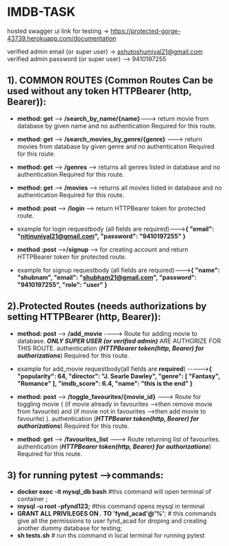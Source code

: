 # IMDB-TASK

hosted swagger ui link for testing -> https://protected-gorge-43739.herokuapp.com/documentation

verified admin email (or super user) -> ashutoshumiyal21@gmail.com
verified admin password (or super user) --> 9410197255


## 1). COMMON ROUTES (Common Routes Can be used without any token HTTPBearer (http, Bearer)):

* **method: get** --> **/search_by_name/{name}**---> return movie from database by given name and no authentication Required for this route.
    
* **method:  get** --> **/search_movies_by_genre/{genre}** ---> return movies from database by given genre and no authentication Required for this route.
    
* **method:  get** --> **/genres** --> returns all genres listed in database and no authentication Required for this route.
    
* **method: get** --> **/movies** --> returns all movies listed in database and no authentication Required for this route.
    
* **method: post** --> **/login** --> return HTTPBearer token for protected route. 
* example for login requestbody (all fields are required)--->**{
                                                     "email": "nitinuniyal21@gmail.com",
                                                      "password": "9410197255"
                                                      }**
                                                      
* **method :post** -->**/signup** --> for creating account and return  HTTPBearer token for protected route.
* example for signup requestbody (all fields are required)--->**{
                                                    "name": "shubnam",
                                                   "email": "shubham21@gmail.com",
                                                    "password": "9410197255",
                                                    "role": "user"
                                                      }**
                   
    

## 2).Protected Routes (needs authorizations by setting HTTPBearer (http, Bearer)):

* **method: post** --> **/add_movie** ----> Route for adding movie to database. ***ONLY SUPER USER (or verified admin)*** ARE AUTHORIZE FOR THIS ROUTE. authentication (***HTTPBearer token(http, Bearer) for authorizations***) Required for this route.
* example for add_movie requestbody(all fields are **required**)  ----->**{
                                                           "popularity": 64,
                                                           "director": "J. Searle Dawley",
                                                             "genre": [
                                                                         "Fantasy",
                                                                          "Romance"
                                                                       ],
                                                          "imdb_score": 6.4,
                                                          "name": "this is the end"
                                                            }**
                                    
    
* **method: post** --> **/toggle_favourites/{movie_id}** ---> Route for toggling movie ( (if movie already in favourites -->then remove movie from favourite) and (if movie not in favourites -->then add movie to favourite) ). authentication (***HTTPBearer token(http, Bearer) for authorizations***) Required for this route.
     
* **method: get** --> **/favourites_list** ---> Route returning list of favourites. authentication (***HTTPBearer token(http, Bearer) for authorizations***) Required for this route.
    
    
    
    
## 3) for running pytest -->commands:
* **docker exec -it mysql_db bash** #this command will open terminal of container ;
* **mysql -u root -pfynd123;** #this command opens mysql in terminal
* **GRANT ALL PRIVILEGES ON *.* TO 'fynd_acad'@'%'**; # this commands give all the permissions to user fynd_acad for droping and creating another              dummy database for testing;
* **sh tests.sh** # run ths command in local terminal for running pytest
    
    
    
    
    
 
    
    
    
    
    
    
